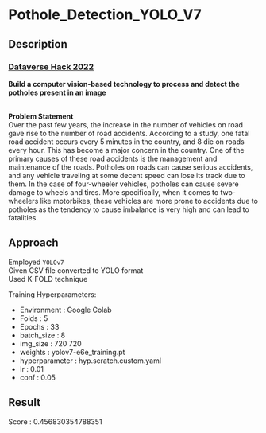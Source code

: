# Pothole_Detection_YOLO_V7

## Description

### [Dataverse Hack 2022](https://datahack.analyticsvidhya.com/contest/dataverse-hack/?utm_source=analyticsvidhya&utm_medium=datahack_navbar&utm_campaign=dataverse#About)

**Build a computer vision-based technology to process and detect the potholes present in an image** <br><br>

**Problem Statement** <br>
Over the past few years, the increase in the number of vehicles on road gave rise to the number of road accidents. According to a study, one fatal road accident occurs every 5 minutes in the country, and 8 die on roads every hour. This has become a major concern in the country. One of the primary causes of these road accidents is the management and maintenance of the roads. Potholes on roads can cause serious accidents, and any vehicle traveling at some decent speed can lose its track due to them. In the case of four-wheeler vehicles, potholes can cause severe damage to wheels and tires. More specifically, when it comes to two-wheelers like motorbikes, these vehicles are more prone to accidents due to potholes as the tendency to cause imbalance is very high and can lead to fatalities.

## Approach
Employed `YOLOv7` <br>
Given CSV file converted to YOLO format <br>
Used K-FOLD technique <br>

Training Hyperparameters:
* Environment : Google Colab
* Folds : 5
* Epochs : 33
* batch_size : 8
* img_size : 720 720
* weights : yolov7-e6e_training.pt
* hyperparameter : hyp.scratch.custom.yaml
* lr : 0.01
* conf : 0.05

## Result
Score : 0.456830354788351
